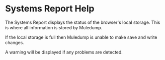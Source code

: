 # Systems Report Help

The Systems Report displays the status of the browser's local storage. This is where all information is stored by Muledump.

If the local storage is full then Muledump is unable to make save and write changes.

A warning will be displayed if any problems are detected.
